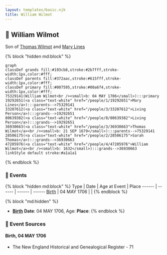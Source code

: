 ```yaml
---
layout: templates/basic.njk
title: William Wilmot
---
```

## 🔵 William Wilmot

Son of [Thomas Wilmot](/people/3/36930663) and [Mary Lines](/people/1/19292651)

{% block "hidden md:block" %}
```mermaid
graph
classDef grands fill:#193cb8,stroke:#2b7fff,stroke-width:1px,color:#fff;
classDef parents fill:#372aac,stroke:#615fff,stroke-width:1px,color:#fff;
classDef primary fill:#007595,stroke:#00a6f4,stroke-width:1px,color:#fff;
75329141(William Wilmot<br /><small>b: 04 MAY 1706</small>):::primary
19292651(<a class="text-white" href="/people/1/19292651">Mary Lines</a>):::parents-->75329141
33207612(<a class="text-white" href="/people/3/33207612">Living Person</a>):::grands-->19292651
80639382(<a class="text-white" href="/people/8/80639382">Living Person</a>):::grands-->19292651
36930663(<a class="text-white" href="/people/3/36930663">Thomas Wilmot</a><br /><small>b: 21 SEP 1679</small>):::parents-->75329141
28506175(<a class="text-white" href="/people/2/28506175">Sarah Thomas</a>):::grands-->36930663
47205976(<a class="text-white" href="/people/4/47205976">William Wilmot</a><br /><small>b: 1632</small>):::grands-->36930663
linkStyle default stroke:#a1a1a1
```
{% endblock %}

### 📆 Events

{% block "hidden md:block" %}
Type | Date | Age at Event | Place
------ | ------ | ------ | ------
[Birth](#event-event-2) | 04 MAY 1706 |  |
{% endblock %}

{% block "md:hidden" %}
- **[Birth](#event-event-2)**
**Date**: 04 MAY 1706, Age:
**Place**:
{% endblock %}

### 📰 Event Sources

#### <a id="event-event-2"></a> Birth, 04 MAY 1706
* The New England Historical and Genealogical Register  - 71